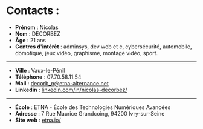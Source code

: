 # Contacts :

- **Prénom** : Nicolas
- **Nom** : DECORBEZ
- **Âge** : 21 ans
- **Centres d'intérêt** : adminsys, dev web et c, cybersécurité, automobile, domotique, jeux vidéo, graphisme, montage vidéo, sport.

---

- **Ville** : Vaux-le-Pénil
- **Téléphone** : 07.70.58.11.54
- **Mail** : [decorb_n@etna-alternance.net](mailto:decorb_n@etna-alternance.net)
- **Linkedin** : [linkedin.com/in/nicolas-decorbez/](https://www.linkedin.com/in/nicolas-decorbez/)

---

- **École** : ETNA - École des Technologies Numériques Avancées
- **Adresse** : 7 Rue Maurice Grandcoing, 94200 Ivry-sur-Seine
- **Site web** : [etna.io/](https://etna.io/)
